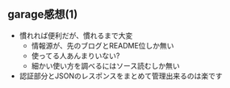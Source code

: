## garage感想(1)

* 慣れれば便利だが、慣れるまで大変
  * 情報源が、先のブログとREADME位しか無い
  * 使ってる人あんまりいない?
  * 細かい使い方を調べるにはソース読むしか無い
* 認証部分とJSONのレスポンスをまとめて管理出来るのは楽です
